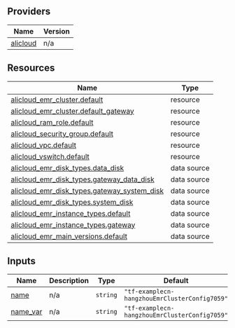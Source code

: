 <!-- BEGIN_TF_DOCS -->
## Providers

| Name | Version |
|------|---------|
| <a name="provider_alicloud"></a> [alicloud](#provider\_alicloud) | n/a |

## Resources

| Name | Type |
|------|------|
| [alicloud_emr_cluster.default](https://registry.terraform.io/providers/hashicorp/alicloud/latest/docs/resources/emr_cluster) | resource |
| [alicloud_emr_cluster.default_gateway](https://registry.terraform.io/providers/hashicorp/alicloud/latest/docs/resources/emr_cluster) | resource |
| [alicloud_ram_role.default](https://registry.terraform.io/providers/hashicorp/alicloud/latest/docs/resources/ram_role) | resource |
| [alicloud_security_group.default](https://registry.terraform.io/providers/hashicorp/alicloud/latest/docs/resources/security_group) | resource |
| [alicloud_vpc.default](https://registry.terraform.io/providers/hashicorp/alicloud/latest/docs/resources/vpc) | resource |
| [alicloud_vswitch.default](https://registry.terraform.io/providers/hashicorp/alicloud/latest/docs/resources/vswitch) | resource |
| [alicloud_emr_disk_types.data_disk](https://registry.terraform.io/providers/hashicorp/alicloud/latest/docs/data-sources/emr_disk_types) | data source |
| [alicloud_emr_disk_types.gateway_data_disk](https://registry.terraform.io/providers/hashicorp/alicloud/latest/docs/data-sources/emr_disk_types) | data source |
| [alicloud_emr_disk_types.gateway_system_disk](https://registry.terraform.io/providers/hashicorp/alicloud/latest/docs/data-sources/emr_disk_types) | data source |
| [alicloud_emr_disk_types.system_disk](https://registry.terraform.io/providers/hashicorp/alicloud/latest/docs/data-sources/emr_disk_types) | data source |
| [alicloud_emr_instance_types.default](https://registry.terraform.io/providers/hashicorp/alicloud/latest/docs/data-sources/emr_instance_types) | data source |
| [alicloud_emr_instance_types.gateway](https://registry.terraform.io/providers/hashicorp/alicloud/latest/docs/data-sources/emr_instance_types) | data source |
| [alicloud_emr_main_versions.default](https://registry.terraform.io/providers/hashicorp/alicloud/latest/docs/data-sources/emr_main_versions) | data source |

## Inputs

| Name | Description | Type | Default | Required |
|------|-------------|------|---------|:--------:|
| <a name="input_name"></a> [name](#input\_name) | n/a | `string` | `"tf-examplecn-hangzhouEmrClusterConfig7059"` | no |
| <a name="input_name_var"></a> [name\_var](#input\_name\_var) | n/a | `string` | `"tf-examplecn-hangzhouEmrClusterConfig7059"` | no |
<!-- END_TF_DOCS -->    
